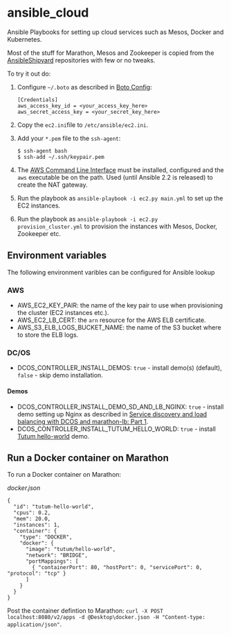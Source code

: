 # ansible_cloud
Ansible Playbooks for setting up cloud services such as Mesos, Docker and Kubernetes.

Most of the stuff for Marathon, Mesos and Zookeeper is copied from the [AnsibleShipyard](https://github.com/AnsibleShipyard) repositories with few or no tweaks.

To try it out do:

1. Configure `~/.boto` as described in [Boto Config](http://boto.readthedocs.org/en/latest/boto_config_tut.html):

   ```
   [Credentials]
   aws_access_key_id = <your_access_key_here>
   aws_secret_access_key = <your_secret_key_here>
   ```
1. Copy the `ec2.ini`file to `/etc/ansible/ec2.ini`.
1. Add your `*.pem` file to the `ssh-agent`:

   ```
   $ ssh-agent bash 
   $ ssh-add ~/.ssh/keypair.pem 
   ```
1. The [AWS Command Line Interface](https://aws.amazon.com/cli/) must be installed, configured and the `aws` executable be on the path. Used (until Ansible 2.2 is released) to create the NAT gateway.
1. Run the playbook as `ansible-playbook -i ec2.py main.yml` to set up the EC2 instances.
1. Run the playbook as `ansible-playbook -i ec2.py provision_cluster.yml` to provision the instances with Mesos, Docker, Zookeeper etc.

## Environment variables
The following environment varibles can be configured for Ansible lookup

### AWS
* AWS_EC2_KEY_PAIR: the name of the key pair to use when provisioning the cluster (EC2 instances etc.).
* AWS_EC2_LB_CERT: the `arn` resource for the AWS ELB certificate.
* AWS_S3_ELB_LOGS_BUCKET_NAME: the name of the S3 bucket where to store the ELB logs.

### DC/OS
* DCOS_CONTROLLER_INSTALL_DEMOS: `true` - install demo(s) (default), `false` - skip demo installation.

#### Demos
* DCOS_CONTROLLER_INSTALL_DEMO_SD_AND_LB_NGINX: `true` - install demo setting up Nginx as described in [Service discovery and load balancing with DCOS and marathon-lb: Part 1](https://mesosphere.com/blog/2015/12/04/dcos-marathon-lb/).
* DCOS_CONTROLLER_INSTALL_TUTUM_HELLO_WORLD: `true` - install [Tutum hello-world](https://github.com/tutumcloud/hello-world) demo.

## Run a Docker container on Marathon

To run a Docker container on Marathon:

*docker.json*
```
{
  "id": "tutum-hello-world",
  "cpus": 0.2,
  "mem": 20.0,
  "instances": 1,
  "container": {
    "type": "DOCKER",
    "docker": {
      "image": "tutum/hello-world",
      "network": "BRIDGE",
      "portMappings": [
        { "containerPort": 80, "hostPort": 0, "servicePort": 0, "protocol": "tcp" }
      ]
    }
  }
}
```
Post the container defintion to Marathon: `curl -X POST localhost:8080/v2/apps -d @Desktop\docker.json -H "Content-type: application/json"`.
